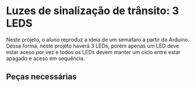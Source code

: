 # Luzes de sinalização de trânsito: 3 LEDS

 Neste projeto, o aluno reproduz a ideia de um semáfaro a partir do Arduíno. Dessa forma, neste projeto haverá 3 LEDs, porém apenas um LED deve estar aceso por vez e todos os LEDs devem manter um ciclo entre estar apagado e aceso em sequência.

## Peças necessárias 

